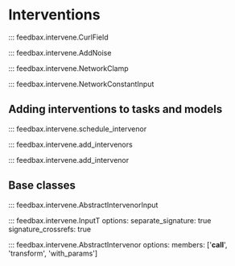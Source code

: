 # Interventions

::: feedbax.intervene.CurlField

::: feedbax.intervene.AddNoise

::: feedbax.intervene.NetworkClamp

::: feedbax.intervene.NetworkConstantInput


## Adding interventions to tasks and models

::: feedbax.intervene.schedule_intervenor

::: feedbax.intervene.add_intervenors

::: feedbax.intervene.add_intervenor

## Base classes

::: feedbax.intervene.AbstractIntervenorInput

::: feedbax.intervene.InputT
    options:
        separate_signature: true
        signature_crossrefs: true

::: feedbax.intervene.AbstractIntervenor
    options:
        members: ['__call__', 'transform', 'with_params']

